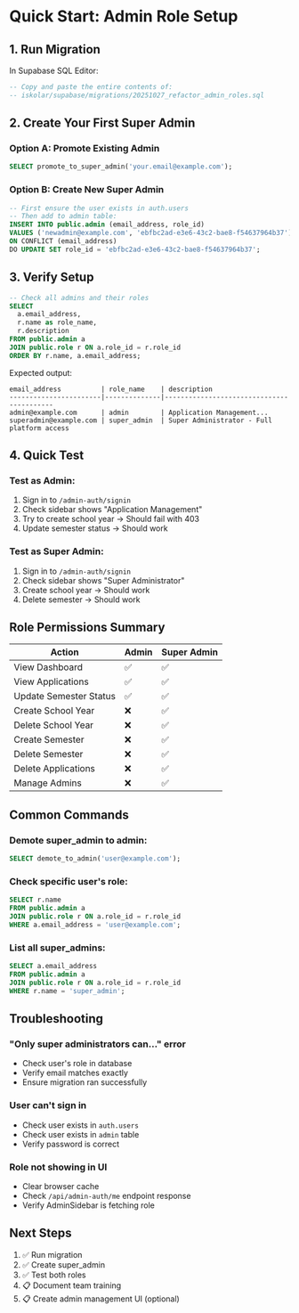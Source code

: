 # Quick Start: Admin Role Setup

## 1. Run Migration

In Supabase SQL Editor:
```sql
-- Copy and paste the entire contents of:
-- iskolar/supabase/migrations/20251027_refactor_admin_roles.sql
```

## 2. Create Your First Super Admin

### Option A: Promote Existing Admin
```sql
SELECT promote_to_super_admin('your.email@example.com');
```

### Option B: Create New Super Admin
```sql
-- First ensure the user exists in auth.users
-- Then add to admin table:
INSERT INTO public.admin (email_address, role_id)
VALUES ('newadmin@example.com', 'ebfbc2ad-e3e6-43c2-bae8-f54637964b37')
ON CONFLICT (email_address) 
DO UPDATE SET role_id = 'ebfbc2ad-e3e6-43c2-bae8-f54637964b37';
```

## 3. Verify Setup

```sql
-- Check all admins and their roles
SELECT 
  a.email_address, 
  r.name as role_name,
  r.description
FROM public.admin a
JOIN public.role r ON a.role_id = r.role_id
ORDER BY r.name, a.email_address;
```

Expected output:
```
email_address          | role_name    | description
-----------------------|--------------|------------------------------------------
admin@example.com      | admin        | Application Management...
superadmin@example.com | super_admin  | Super Administrator - Full platform access
```

## 4. Quick Test

### Test as Admin:
1. Sign in to `/admin-auth/signin`
2. Check sidebar shows "Application Management"
3. Try to create school year → Should fail with 403
4. Update semester status → Should work

### Test as Super Admin:
1. Sign in to `/admin-auth/signin`
2. Check sidebar shows "Super Administrator"
3. Create school year → Should work
4. Delete semester → Should work

## Role Permissions Summary

| Action | Admin | Super Admin |
|--------|-------|-------------|
| View Dashboard | ✅ | ✅ |
| View Applications | ✅ | ✅ |
| Update Semester Status | ✅ | ✅ |
| Create School Year | ❌ | ✅ |
| Delete School Year | ❌ | ✅ |
| Create Semester | ❌ | ✅ |
| Delete Semester | ❌ | ✅ |
| Delete Applications | ❌ | ✅ |
| Manage Admins | ❌ | ✅ |

## Common Commands

### Demote super_admin to admin:
```sql
SELECT demote_to_admin('user@example.com');
```

### Check specific user's role:
```sql
SELECT r.name
FROM public.admin a
JOIN public.role r ON a.role_id = r.role_id
WHERE a.email_address = 'user@example.com';
```

### List all super_admins:
```sql
SELECT a.email_address
FROM public.admin a
JOIN public.role r ON a.role_id = r.role_id
WHERE r.name = 'super_admin';
```

## Troubleshooting

### "Only super administrators can..." error
- Check user's role in database
- Verify email matches exactly
- Ensure migration ran successfully

### User can't sign in
- Check user exists in `auth.users`
- Check user exists in `admin` table
- Verify password is correct

### Role not showing in UI
- Clear browser cache
- Check `/api/admin-auth/me` endpoint response
- Verify AdminSidebar is fetching role

## Next Steps

1. ✅ Run migration
2. ✅ Create super_admin
3. ✅ Test both roles
4. 📋 Document team training
5. 📋 Create admin management UI (optional)
